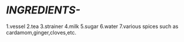 # *INGREDIENTS-*

1.vessel
2.tea
3.strainer
4.milk
5.sugar
6.water
7.various spices such as
cardamom,ginger,cloves,etc.